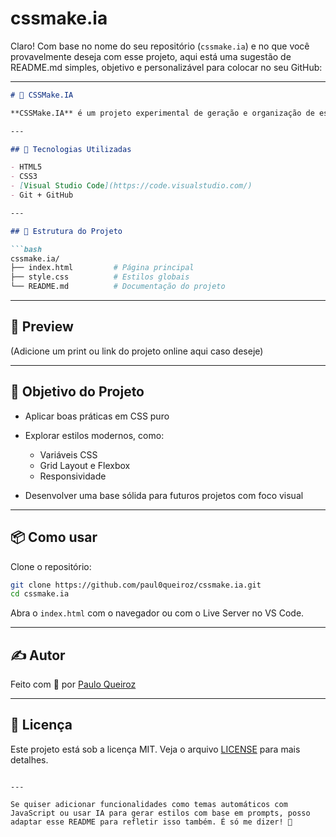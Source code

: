 # cssmake.ia

Claro! Com base no nome do seu repositório (`cssmake.ia`) e no que você provavelmente deseja com esse projeto, aqui está uma sugestão de README.md simples, objetivo e personalizável para colocar no seu GitHub:

---

````markdown
# 🎨 CSSMake.IA

**CSSMake.IA** é um projeto experimental de geração e organização de estilos CSS para páginas web, com foco em aprendizado e estruturação de código moderno. O objetivo é criar estilos limpos, reutilizáveis e acessíveis, aproveitando boas práticas de desenvolvimento front-end.

---

## 🚀 Tecnologias Utilizadas

- HTML5
- CSS3
- [Visual Studio Code](https://code.visualstudio.com/)
- Git + GitHub

---

## 📁 Estrutura do Projeto

```bash
cssmake.ia/
├── index.html         # Página principal
├── style.css          # Estilos globais
└── README.md          # Documentação do projeto
````

---

## 📸 Preview

(Adicione um print ou link do projeto online aqui caso deseje)

---

## 🎯 Objetivo do Projeto

* Aplicar boas práticas em CSS puro
* Explorar estilos modernos, como:

  * Variáveis CSS
  * Grid Layout e Flexbox
  * Responsividade
* Desenvolver uma base sólida para futuros projetos com foco visual

---

## 📦 Como usar

Clone o repositório:

```bash
git clone https://github.com/paul0queiroz/cssmake.ia.git
cd cssmake.ia
```

Abra o `index.html` com o navegador ou com o Live Server no VS Code.

---

## ✍️ Autor

Feito com 💙 por [Paulo Queiroz](https://github.com/paul0queiroz)

---

## 📄 Licença

Este projeto está sob a licença MIT. Veja o arquivo [LICENSE](LICENSE) para mais detalhes.

```

---

Se quiser adicionar funcionalidades como temas automáticos com JavaScript ou usar IA para gerar estilos com base em prompts, posso adaptar esse README para refletir isso também. É só me dizer! 💫
```
